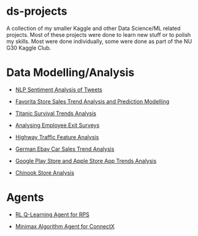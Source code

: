 # ds-projects
A collection of my smaller Kaggle and other Data Science/ML related projects.
Most of these projects were done to learn new stuff or to polish my skills. Most were done individually, some were done as part of the NU G30 Kaggle Club.

# Data Modelling/Analysis
- [NLP Sentiment Analysis of Tweets](https://github.com/dillonloh/nlp-tweets)

- [Favorita Store Sales Trend Analysis and Prediction Modelling](https://github.com/dillonloh/favorita-store-sales)

- [Titanic Survival Trends Analysis](https://www.kaggle.com/code/dillonloh/g30-titanic)

- [Analysing Employee Exit Surveys](https://github.com/dillonloh/Employee-Exit-Surveys)

- [Highway Traffic Feature Analysis](https://github.com/dillonloh/I94-Highway-Westbound-Traffic)

- [German Ebay Car Sales Trend Analysis](https://github.com/dillonloh/GermanEbayCarSales)

- [Google Play Store and Apple Store App Trends Analysis](https://github.com/dillonloh/GoogleAppleAppTrends)

- [Chinook Store Analysis](https://github.com/dillonloh/chinook-store-analysis)

# Agents
- [RL Q-Learning Agent for RPS](https://github.com/dillonloh/rps-qlearning)

- [Minimax Algorithm Agent for ConnectX](https://github.com/dillonloh/connectx)
